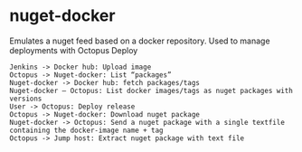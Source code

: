 # nuget-docker
Emulates a nuget feed based on a docker repository.
Used to manage deployments with Octopus Deploy

```
Jenkins -> Docker hub: Upload image
Octopus -> Nuget-docker: List “packages”
Nuget-docker -> Docker hub: fetch packages/tags
Nuget-docker – Octopus: List docker images/tags as nuget packages with versions
User -> Octopus: Deploy release
Octopus -> Nuget-docker: Download nuget package
Nuget-docker -> Octopus: Send a nuget package with a single textfile containing the docker-image name + tag
Octopus -> Jump host: Extract nuget package with text file
```
